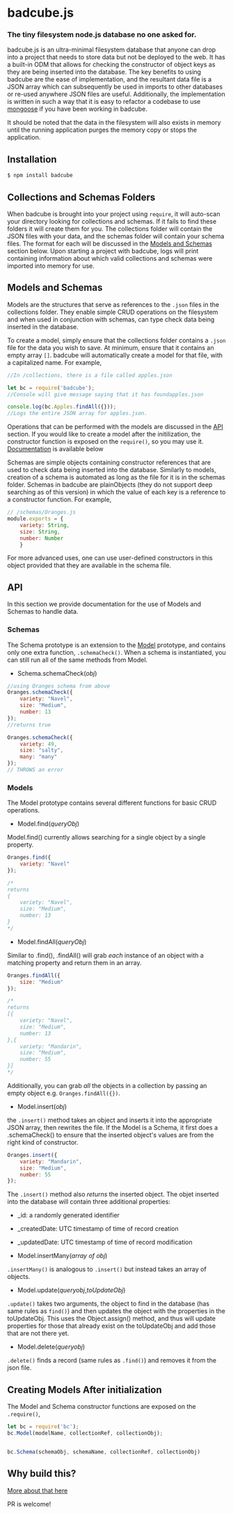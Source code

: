 # badcube.js
### The tiny filesystem node.js database no one asked for.
badcube.js is an ultra-minimal filesystem database that anyone can drop into a project that needs to store data but not be deployed to the web. It has a built-in ODM that allows for checking the constructor of object keys as they are being inserted into the database. The key benefits to using badcube are the ease of implementation, and the resultant data file is a JSON array which can subsequently be used in imports to other databases or re-used anywhere JSON files are useful. Additionally, the implementation is written in such a way that it is easy to refactor a codebase to use [mongoose](https://www.npmjs.com/package/mongoose) if you have been working in badcube.

It should be noted that the data in the filesystem will also exists in memory until the running application purges the memory copy or stops the application.

## Installation

```sh
$ npm install badcube
```

## Collections and Schemas Folders

When badcube is brought into your project using `require`, it will auto-scan your directory looking for collections and schemas. If it fails to find these folders it will create them for you. The collections folder will contain the JSON files with your data, and the schemas folder will contain your schema files. The format for each will be discussed in the [Models and Schemas](#Models-and-Schemas) section below. Upon starting a project with badcube, logs will print containing information about which valid collections and schemas were imported into memory for use.

## Models and Schemas

Models are the structures that serve as references to the `.json` files in the collections folder. They enable simple CRUD operations on the filesystem and when used in conjunction with schemas, can type check data being inserted in the database.

To create a model, simply ensure that the collections folder contains a `.json` file for the data you wish to save. At minimum, ensure that it contains an empty array `[]`. badcube will automatically create a model for that file, with a capitalized name. For example,

```js
//In /collections, there is a file called apples.json

let bc = require('badcube');
//Console will give message saying that it has foundapples.json

console.log(bc.Apples.findAll({}));
//Logs the entire JSON array for apples.json.
```
Operations that can be performed with the models are discussed in the [API](#API) section. If you would like to create a model after the initilization, the constructor function is exposed on the `require()`, so you may use it. [Documentation](#Creating-Models-After-initialization) is available below

Schemas are simple objects containing constructor references that are used to check data being inserted into the database. Similarly to models, creation of a schema is automated as long as the file for it is in the schemas folder. Schemas in badcube are plainObjects (they do not support deep searching as of this version) in which the value of each key is a reference to a constructor function. For example,

```js
// /schemas/Oranges.js
module.exports = {
    variety: String,
    size: String,
    number: Number
    }

```

For more advanced uses, one can use user-defined constructors in this object provided that they are available in the schema file.


## API

In this section we provide documentation for the use of Models and Schemas to handle data.

### Schemas
The Schema prototype is an extension to the [Model](#Models) prototype, and contains only one extra function, `.schemaCheck()`. When a schema is instantiated, you can still run all of the same methods from Model.
- Schema.schemaCheck(_obj_)
```js
//using Oranges schema from above
Oranges.schemaCheck({
    variety: "Navel",
    size: "Medium",
    number: 13
});
//returns true

Oranges.schemaCheck({
    variety: 49,
    size: "salty",
    many: "many"
});
// THROWS an error
```

### Models
The Model prototype contains several different functions for basic CRUD operations.

- Model.find(_queryObj_)

Model.find() currently allows searching for a single object by a single property.

```js
Oranges.find({
    variety: "Navel"
});

/*
returns
{
    variety: "Navel",
    size: "Medium",
    number: 13
}
*/
```

- Model.findAll(_queryObj_)

Similar to .find(), .findAll() will grab _each_ instance of an object with a matching property and return them in an array.

```js
Oranges.findAll({
    size: "Medium"
});

/*
returns
[{
    variety: "Navel",
    size: "Medium",
    number: 13
},{
    variety: "Mandarin",
    size: "Medium",
    number: 55
}]
*/
```

Additionally, you can grab _all_ the objects in a collection by passing an empty object e.g. `Oranges.findAll({})`.

- Model.insert(_obj_)

the `.insert()` method takes an object and inserts it into the appropriate JSON array, then rewrites the file. If the Model is a Schema, it first does a .schemaCheck() to ensure that the inserted object's values are from the right kind of constructor.

```js
Oranges.insert({
    variety: "Mandarin",
    size: "Medium",
    number: 55
});
```
The `.insert()` method also _returns_ the inserted object. The objet inserted into the database will contain three additional properties:

- _id: a randomly generated identifier
- _createdDate: UTC timestamp of time of record creation
- _updatedDate: UTC timestamp of time of record modification

- Model.insertMany(_array of obj_)

`.insertMany()` is analogous to `.insert()` but instead takes an array of objects.

- Model.update(_queryobj_,_toUpdateObj_)

`.update()` takes two arguments, the object to find in the database (has same rules as `find()`) and then updates the object with the properties in the toUpdateObj. This uses the Object.assign() method, and thus will update properties for those that already exist on the toUpdateObj and add those that are not there yet.

- Model.delete(_queryobj_)

`.delete()` finds a record (same rules as `.find()`) and removes it from the json file.

## Creating Models After initialization
The Model and Schema constructor functions are exposed on the `.require()`,

```js
let bc = require('bc');
bc.Model(modelName, collectionRef, collectionObj);


bc.Schema(schemaObj, schemaName, collectionRef, collectionObj)

```

## Why build this?
[More about that here](https://medium.com/@camkirk/introducing-badcube-js-the-tiny-node-js-database-no-one-asked-for-bf9920fa5d81)

PR is welcome!
